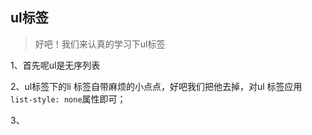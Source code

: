 ## ul标签

> 好吧！我们来认真的学习下ul标签

1、首先呢ul是无序列表

2、ul标签下的li 标签自带麻烦的小点点，好吧我们把他去掉，对ul 标签应用 ```list-style: none```属性即可；

3、